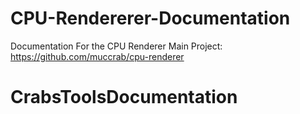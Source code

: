 # CPU-Rendererer-Documentation
Documentation For the CPU Renderer
Main Project: https://github.com/muccrab/cpu-renderer
# CrabsToolsDocumentation
